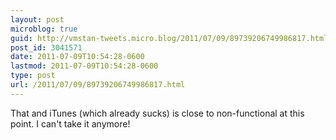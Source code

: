 ```yaml
---
layout: post
microblog: true
guid: http://vmstan-tweets.micro.blog/2011/07/09/89739206749986817.html
post_id: 3041571
date: 2011-07-09T10:54:28-0600
lastmod: 2011-07-09T10:54:28-0600
type: post
url: /2011/07/09/89739206749986817.html
---
```

That and iTunes (which already sucks) is close to non-functional at this point. I can't take it anymore!
